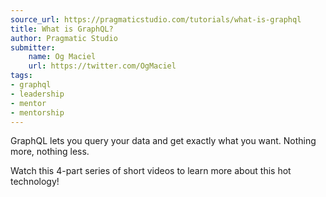 ```yaml
---
source_url: https://pragmaticstudio.com/tutorials/what-is-graphql
title: What is GraphQL?
author: Pragmatic Studio
submitter:
    name: Og Maciel
    url: https://twitter.com/OgMaciel
tags:
- graphql
- leadership
- mentor
- mentorship
---
```


GraphQL lets you query your data and get exactly what you want. Nothing more, nothing less.

Watch this 4-part series of short videos to learn more about this hot technology! 

